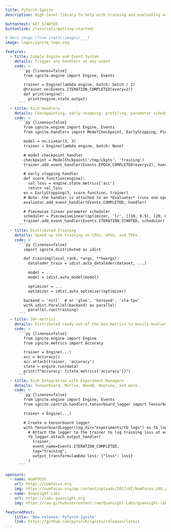 ```yaml
---
title: PyTorch-Ignite
description: High-level library to help with training and evaluating neural networks in PyTorch flexibly and transparently.

buttontext: GET STARTED
buttonlink: /tutorials/getting-started/

# Hero image (from static/images/___)
image: logos/ignite_logo.svg

features:
  - title: Simple Engine and Event System
    details: Trigger any handlers at any event
    code: >
      ```py {linenos=false}
        from ignite.engine import Engine, Events

        trainer = Engine(lambda engine, batch: batch / 2)
        @trainer.on(Events.ITERATION_COMPLETED(every=2))
        def print(engine):
          print(engine.state.output)
      ```
  - title: Rich Handlers
    details: Checkpointing, early stopping, profiling, parameter scheduling, learning rate finder, and more.
    code: >
      ```py {linenos=false}
        from ignite.engine import Engine, Events
        from ignite.handlers import ModelCheckpoint, EarlyStopping, PiecewiseLinear

        model = nn.Linear(3, 3)
        trainer = Engine(lambda engine, batch: None)

        # model checkpoint handler
        checkpoint = ModelChckpoint('/tmp/ckpts', 'training')
        trainer.add_event_handler(Events.EPOCH_COMPLETED(every=2), handler, {'model': model})

        # early stopping handler
        def score_function(engine):
          val_loss = engine.state.metrics['acc']
          return val_loss
        es = EarlyStopping(3, score_function, trainer)
        # Note: the handler is attached to an *Evaluator* (runs one epoch on validation dataset).
        evaluator.add_event_handler(Events.COMPLETED, handler)

        # Piecewise linear parameter scheduler
        scheduler = PiecewiseLinear(optimizer, 'lr', [(10, 0.5), (20, 0.45), (21, 0.3), (30, 0.1), (40, 0.1)])
        trainer.add_event_handler(Events.ITERATION_STARTED, scheduler)
      ```
  - title: Distributed Training
    details: Speed up the training on CPUs, GPUs, and TPUs.
    code: >
      ```py {linenos=false}
        import ignite.distributed as idist

        def training(local_rank, *args, **kwargs):
          dataloder_train = idist.auto_dataloder(dataset, ...)

          model = ...
          model = idist.auto_model(model)

          optimizer = ...
          optimizer = idist.auto_optimizer(optimizer)

        backend = 'nccl'  # or 'gloo', 'horovod', 'xla-tpu'
        with idist.Parallel(backend) as parallel:
          parallel.run(training)
      ```
  - title: 50+ metrics
    details: Distributed ready out-of-the-box metrics to easily evaluate models.
    code: >
      ```py {linenos=false}
        from ignite.engine import Engine
        from ignite.metrics import Accuracy

        trainer = Engine(...)
        acc = Accuracy()
        acc.attach(trainer, 'accuracy')
        state = engine.run(data)
        print(f"Accuracy: {state.metrics['accuracy']}")
      ```
  - title: Rich Integration with Experiment Managers
    details: Tensorboard, MLFlow, WandB, Neptune, and more.
    code: >
      ```py {linenos=false}
        from ignite.engine import Engine, Events
        from ignite.contrib.handlers.tensorboard_logger import TensorboardLogger

        trainer = Engine(...)

        # Create a tensorboard logger
        with TensorboardLogger(log_dir="experiments/tb_logs") as tb_logger:
          # Attach the logger to the trainer to log training loss at each iteration
          tb_logger.attach_output_handler(
            trainer,
            event_name=Events.ITERATION_COMPLETED,
            tag="training",
            output_transform=lambda loss: {"loss": loss}
          )
      ```

sponsors:
  - name: NumFOCUS
    url: https://numfocus.org
    img: https://numfocus.org/wp-content/uploads/2017/07/NumFocus_LRG.png
  - name: Quansight Labs
    url: https://labs.quansight.org
    img: https://raw.githubusercontent.com/Quansight-Labs/quansight-labs-site/master/files/images/QuansightLabs_logo_V2.png

featuredPost:
    title: 'New release: PyTorch-Ignite'
    link: https://github.com/pytorch/ignite/releases/latest
---
```

